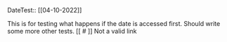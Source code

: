 DateTest:: [[04-10-2022]]

This is for testing what happens if the date is accessed first. Should write some more other tests.
[[ # ]] Not a valid link